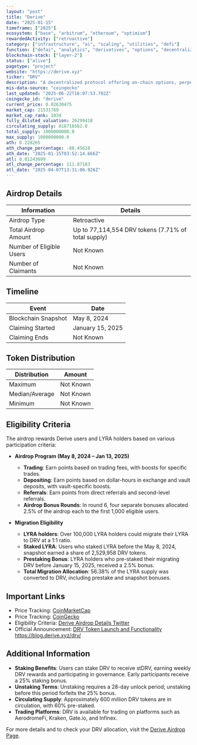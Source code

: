 ```yaml
---
layout: "post"
title: "Derive"
date: "2025-01-15"
timeframe: ["2025"]
ecosystem: ["base", "arbitrum", "ethereum", "optimism"]
rewardedActivity: ["retroactive"]
category: ["infrastructure", "ai", "scaling", "utilities", "defi"]
function: ["defai", "analytics", "derivatives", "options", "decentralized-finance", "smart-contract-platform"]
blockchain-stack: ["layer-2"]
status: ["alive"]
pagetype: "project"
website: "https://derive.xyz"
ticker: "DRV"
description: "A decentralized protocol offering on-chain options, perpetuals, and structured products."
mis-data-source: "coingecko"
last_updated: "2025-06-22T16:07:53.702Z"
coingecko_id: "derive"
current_price: 0.02630475
market_cap: 21531769
market_cap_rank: 1034
fully_diluted_valuation: 26299418
circulating_supply: 818716562.0
total_supply: 1000000000.0
max_supply: 1000000000.0
ath: 0.228265
ath_change_percentage: -88.45618
ath_date: "2025-01-15T03:52:14.666Z"
atl: 0.01243699
atl_change_percentage: 111.87183
atl_date: "2025-04-07T13:31:06.926Z"
---
```


## Airdrop Details

| Information              | Details                                             |
| ------------------------ | --------------------------------------------------- |
| Airdrop Type             | Retroactive                                         |
| Total Airdrop Amount     | Up to 77,114,554 DRV tokens (7.71% of total supply) |
| Number of Eligible Users | Not Known                                           |
| Number of Claimants      | Not Known                                           |

## Timeline

| Event               | Date             |
| ------------------- | ---------------- |
| Blockchain Snapshot | May 8, 2024      |
| Claiming Started    | January 15, 2025 |
| Claiming Ends       | Not Known        |

## Token Distribution

| Distribution   | Amount    |
| -------------- | --------- |
| Maximum        | Not Known |
| Median/Average | Not Known |
| Minimum        | Not Known |

## Eligibility Criteria

The airdrop rewards Derive users and LYRA holders based on various participation criteria:

- **Airdrop Program (May 8, 2024 – Jan 13, 2025)**

  - **Trading**: Earn points based on trading fees, with boosts for specific trades.
  - **Depositing**: Earn points based on dollar-hours in exchange and vault deposits, with vault-specific boosts.
  - **Referrals**: Earn points from direct referrals and second-level referrals.
  - **Airdrop Bonus Rounds**: In round 6, four separate bonuses allocated 2.5% of the airdrop each to the first 1,000 eligible users.

- **Migration Eligibility**
  - **LYRA holders**: Over 100,000 LYRA holders could migrate their LYRA to DRV at a 1:1 ratio.
  - **Staked LYRA**: Users who staked LYRA before the May 8, 2024, snapshot earned a share of 2,529,958 DRV tokens.
  - **Prestaking Bonus**: LYRA holders who pre-staked their migrating DRV before January 15, 2025, received a 2.5% bonus.
  - **Total Migration Allocation**: 56.38% of the LYRA supply was converted to DRV, including prestake and snapshot bonuses.

## Important Links

- Price Tracking: [CoinMarketCap](https://coinmarketcap.com/currencies/derive)
- Price Tracking: [CoinGecko](https://www.coingecko.com/en/coins/derive)
- Eligibility Criteria: [Derive Airdrop Details Twitter](https://x.com/derivexyz/status/1879334816136736887)
- Official Announcement: [DRV Token Launch and Functionality](https://forums.derive.xyz/t/dip-drv-token-launch-and-functionality/233)
  https://blog.derive.xyz/drv/

## Additional Information

- **Staking Benefits**: Users can stake DRV to receive stDRV, earning weekly DRV rewards and participating in governance. Early participants receive a 25% staking bonus. 
- **Unstaking Terms**: Unstaking requires a 28-day unlock period; unstaking before this period forfeits the 25% bonus. 
- **Circulating Supply**: Approximately 600 million DRV tokens are in circulation, with 60% pre-staked. 
- **Trading Platforms**: DRV is available for trading on platforms such as AerodromeFi, Kraken, Gate.io, and Infinex. 

For more details and to check your DRV allocation, visit the [Derive Airdrop Page](https://derive.xyz/airdrop).